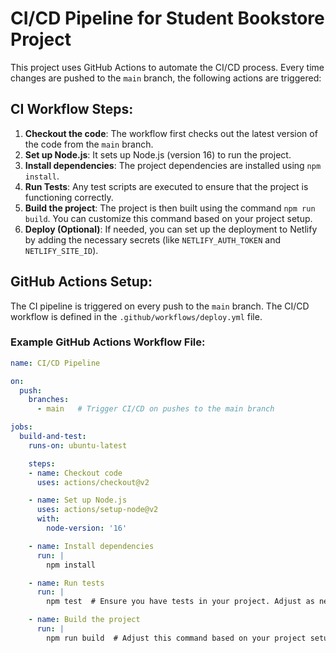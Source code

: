 # CI/CD Pipeline for Student Bookstore Project

This project uses GitHub Actions to automate the CI/CD process. Every time changes are pushed to the `main` branch, the following actions are triggered:

## CI Workflow Steps:
1. **Checkout the code**: The workflow first checks out the latest version of the code from the `main` branch.
2. **Set up Node.js**: It sets up Node.js (version 16) to run the project.
3. **Install dependencies**: The project dependencies are installed using `npm install`.
4. **Run Tests**: Any test scripts are executed to ensure that the project is functioning correctly.
5. **Build the project**: The project is then built using the command `npm run build`. You can customize this command based on your project setup.
6. **Deploy (Optional)**: If needed, you can set up the deployment to Netlify by adding the necessary secrets (like `NETLIFY_AUTH_TOKEN` and `NETLIFY_SITE_ID`).

## GitHub Actions Setup:
The CI pipeline is triggered on every push to the `main` branch. The CI/CD workflow is defined in the `.github/workflows/deploy.yml` file.

### Example GitHub Actions Workflow File:
```yaml
name: CI/CD Pipeline

on:
  push:
    branches:
      - main   # Trigger CI/CD on pushes to the main branch

jobs:
  build-and-test:
    runs-on: ubuntu-latest

    steps:
    - name: Checkout code
      uses: actions/checkout@v2

    - name: Set up Node.js
      uses: actions/setup-node@v2
      with:
        node-version: '16'

    - name: Install dependencies
      run: |
        npm install

    - name: Run tests
      run: |
        npm test  # Ensure you have tests in your project. Adjust as needed.

    - name: Build the project
      run: |
        npm run build  # Adjust this command based on your project setup.
